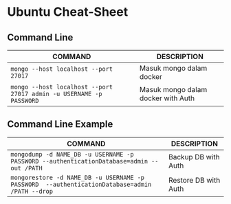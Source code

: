 # Ubuntu Cheat-Sheet

## Command Line
COMMAND | DESCRIPTION
---|---
`mongo --host localhost --port 27017` | Masuk mongo dalam docker
`mongo --host localhost --port 27017 admin -u USERNAME -p PASSWORD` | Masuk mongo dalam docker with Auth

## Command Line Example
COMMAND | DESCRIPTION
---|---
`mongodump -d NAME_DB -u USERNAME -p PASSWORD --authenticationDatabase=admin --out /PATH` | Backup DB with Auth
`mongorestore -d NAME_DB -u USERNAME -p PASSWORD  --authenticationDatabase=admin /PATH --drop` | Restore DB with Auth